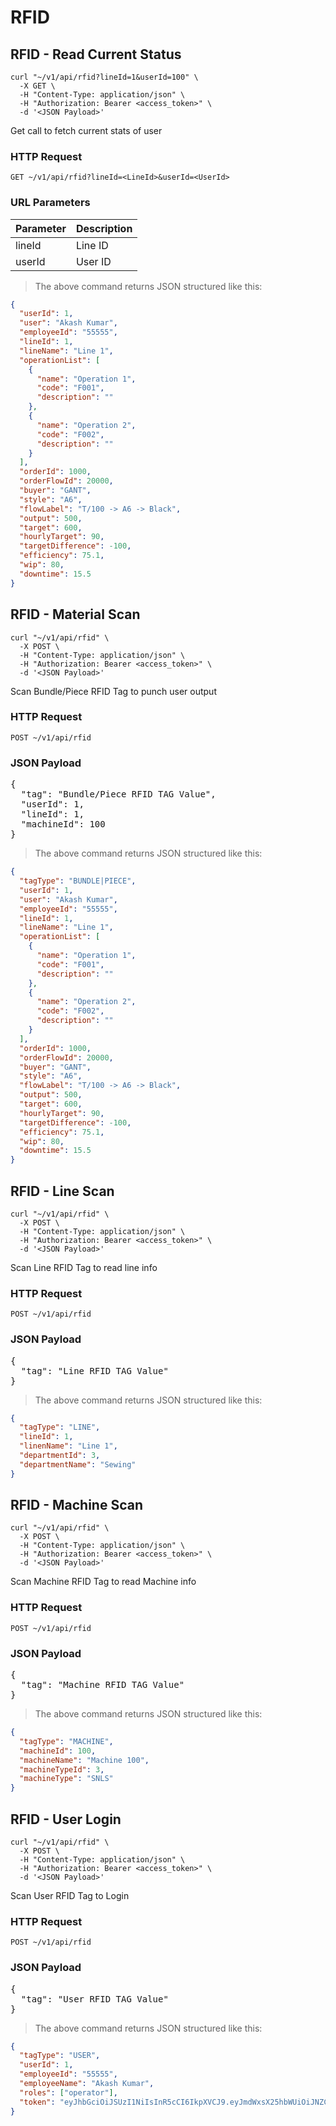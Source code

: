 # RFID

## RFID - Read Current Status

```shell
curl "~/v1/api/rfid?lineId=1&userId=100" \
  -X GET \
  -H "Content-Type: application/json" \
  -H "Authorization: Bearer <access_token>" \
  -d '<JSON Payload>'
```

Get call to fetch current stats of user

### HTTP Request

`GET ~/v1/api/rfid?lineId=<LineId>&userId=<UserId>`

### URL Parameters

| Parameter | Description            |
|-----------|------------------------|
| lineId    | Line ID                |
| userId    | User ID                |

> The above command returns JSON structured like this:

```json
{
  "userId": 1,
  "user": "Akash Kumar",
  "employeeId": "55555",
  "lineId": 1,
  "lineName": "Line 1",
  "operationList": [
    {
      "name": "Operation 1",
      "code": "F001",
      "description": ""
    },
    {
      "name": "Operation 2",
      "code": "F002",
      "description": ""
    }
  ],
  "orderId": 1000,
  "orderFlowId": 20000,
  "buyer": "GANT",
  "style": "A6",
  "flowLabel": "T/100 -> A6 -> Black",
  "output": 500,
  "target": 600,
  "hourlyTarget": 90,
  "targetDifference": -100,
  "efficiency": 75.1,
  "wip": 80,
  "downtime": 15.5
}
```



## RFID - Material Scan

```shell
curl "~/v1/api/rfid" \
  -X POST \
  -H "Content-Type: application/json" \
  -H "Authorization: Bearer <access_token>" \
  -d '<JSON Payload>'
```

Scan Bundle/Piece RFID Tag to punch user output

### HTTP Request

`POST ~/v1/api/rfid`

### JSON Payload

<pre class="center-column">
{
  "tag": "Bundle/Piece RFID TAG Value",
  "userId": 1,
  "lineId": 1,
  "machineId": 100
}
</pre>

> The above command returns JSON structured like this:

```json
{
  "tagType": "BUNDLE|PIECE",
  "userId": 1,
  "user": "Akash Kumar",
  "employeeId": "55555",
  "lineId": 1,
  "lineName": "Line 1",
  "operationList": [
    {
      "name": "Operation 1",
      "code": "F001",
      "description": ""
    },
    {
      "name": "Operation 2",
      "code": "F002",
      "description": ""
    }
  ],
  "orderId": 1000,
  "orderFlowId": 20000,
  "buyer": "GANT",
  "style": "A6",
  "flowLabel": "T/100 -> A6 -> Black",
  "output": 500,
  "target": 600,
  "hourlyTarget": 90,
  "targetDifference": -100,
  "efficiency": 75.1,
  "wip": 80,
  "downtime": 15.5
}
```

## RFID - Line Scan

```shell
curl "~/v1/api/rfid" \
  -X POST \
  -H "Content-Type: application/json" \
  -H "Authorization: Bearer <access_token>" \
  -d '<JSON Payload>'
```

Scan Line RFID Tag to read line info

### HTTP Request

`POST ~/v1/api/rfid`

### JSON Payload

<pre class="center-column">
{
  "tag": "Line RFID TAG Value"
}
</pre>

> The above command returns JSON structured like this:

```json
{
  "tagType": "LINE",
  "lineId": 1,
  "linenName": "Line 1",
  "departmentId": 3,
  "departmentName": "Sewing"
}
```

## RFID - Machine Scan

```shell
curl "~/v1/api/rfid" \
  -X POST \
  -H "Content-Type: application/json" \
  -H "Authorization: Bearer <access_token>" \
  -d '<JSON Payload>'
```

Scan Machine RFID Tag to read Machine info

### HTTP Request

`POST ~/v1/api/rfid`

### JSON Payload

<pre class="center-column">
{
  "tag": "Machine RFID TAG Value"
}
</pre>

> The above command returns JSON structured like this:

```json
{
  "tagType": "MACHINE",
  "machineId": 100,
  "machineName": "Machine 100",
  "machineTypeId": 3,
  "machineType": "SNLS"
}
```

## RFID - User Login

```shell
curl "~/v1/api/rfid" \
  -X POST \
  -H "Content-Type: application/json" \
  -H "Authorization: Bearer <access_token>" \
  -d '<JSON Payload>'
```

Scan User RFID Tag to Login

### HTTP Request

`POST ~/v1/api/rfid`

### JSON Payload

<pre class="center-column">
{
  "tag": "User RFID TAG Value"
}
</pre>

> The above command returns JSON structured like this:

```json
{
  "tagType": "USER",
  "userId": 1,
  "employeeId": "55555",
  "employeeName": "Akash Kumar",
  "roles": ["operator"],
  "token": "eyJhbGciOiJSUzI1NiIsInR5cCI6IkpXVCJ9.eyJmdWxsX25hbWUiOiJNZCBaYWhpZCBSYXphIiwidXNlcl9pZCI6MSwidXNlcl9uYW1lIjoiemFoaWQ3MjkyIiwic2NvcGUiOlsicmVhZCIsIndyaXRlIl0sImV4cCI6MTc1MDQ3MzM1NCwiYXV0aG9yaXRpZXMiOlsiUk9MRV9tYXN0ZXIiXSwianRpIjoiaWFSUzczR2RZZkEzT2h3M3ZIdU9IOGdWZFBvIiwidGVuYW50IjoibGFndW5hX3Rlc3QiLCJjbGllbnRfaWQiOiJjbGllbnQifQ.C8lwERQotdu1C_Bwc9aRt0li91O6Zulr31mHnJJFXsd4iY7MLlUorMszwUDZpuljorLpHk0HuLynE95CTQZUIjuP1dMTXs8qwFK3fT052my9mz2QIRrb31I7NLP65BHOd5eKL_3qYBB0C8tU7zd2jQVp13ilfn_UmYbeV55TjSlb6C5firKDiXsy8thtCBjSJfuf5UpwJxh4biMk1S5MAL8KulsDYekyeacdoPKxW0AS0f1sKYbr6dn4aR9T7NOsBnc6gJhzeIHzqZboc2eAyU3rki9wAMMWoyhn_a7Y9nXzLdyIavu1Nb4YZd_v8wRutGtmDjRIr3x_GtNWS4vLPA"
}
```
